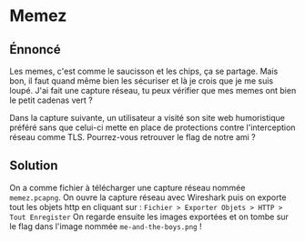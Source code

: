# Memez
## Énnoncé
Les memes, c'est comme le saucisson et les chips, ça se partage. Mais bon, il faut quand même bien les sécuriser et là je crois que je me suis loupé. J'ai fait une capture réseau, tu peux vérifier que mes memes ont bien le petit cadenas vert ?

Dans la capture suivante, un utilisateur a visité son site web humoristique préféré sans que celui-ci mette en place de protections contre l'interception réseau comme TLS. Pourrez-vous retrouver le flag de notre ami ?
## Solution
On a comme fichier à télécharger une capture réseau nommée `memez.pcapng`.
On ouvre la capture réseau avec Wireshark puis on exporte tout les objets http en cliquant sur :
`Fichier > Exporter Objets > HTTP > Tout Enregister`
On regarde ensuite les images exportées et on tombe sur le flag dans l'image nommée `me-and-the-boys.png` !